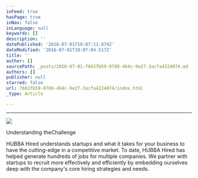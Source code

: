 ```yaml
---
inFeed: true
hasPage: true
inNav: false
inLanguage: null
keywords: []
description: ''
datePublished: '2016-07-01T10:07:11.874Z'
dateModified: '2016-07-01T10:07:04.517Z'
title: ''
author: []
sourcePath: _posts/2016-07-01-7663fb59-8788-4b4c-9e27-3acfa4224074.md
authors: []
publisher: null
starred: false
url: 7663fb59-8788-4b4c-9e27-3acfa4224074/index.html
_type: Article

---
```

****
![](https://the-grid-user-content.s3-us-west-2.amazonaws.com/24775786-d36f-48ff-ac67-c5a140a6927d.png)

Understanding theChallenge

HUBBA Hired understands startups and what it takes for your business to have the cutting-edge in a competitive market. To date, HUBBA Hired has helped generate hundreds of jobs for multiple companies. We partner with startups to recruit more effectively and efficiently by embedding ourselves deep with the company's core hiring strategies and needs.